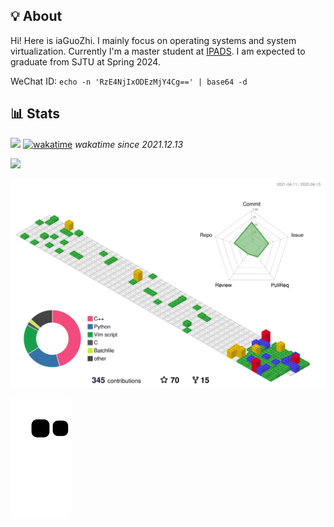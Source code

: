 ## 💡 About

Hi! Here is iaGuoZhi. I mainly focus on operating systems and system virtualization. Currently I'm a master student at [IPADS](https://ipads.se.sjtu.edu.cn/). I am expected to graduate from SJTU at Spring 2024.

WeChat ID: `echo -n 'RzE4NjIxODEzMjY4Cg==' | base64 -d`

## 📊 Stats

![](https://komarev.com/ghpvc/?username=iaGuoZhi&label=Total+Views)          [![wakatime](https://wakatime.com/badge/user/40c44add-ce3a-4894-9063-16f6682bc707.svg)](https://wakatime.com/@40c44add-ce3a-4894-9063-16f6682bc707)  _wakatime since 2021.12.13_

![](https://github-readme-stats.vercel.app/api/wakatime?username=iaguozhi&layout=compact&langs_count=8&theme=tokyonight&v=2)

![](./profile-3d-contrib/profile-gitblock.svg)

![github contribution grid snake animation](https://raw.githubusercontent.com/iaGuoZhi/iaGuoZhi/output/github-contribution-grid-snake.svg)
